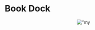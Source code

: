# Book Dock
<p align="center">
<img width=”200" height=”200" src=”https://user-images.githubusercontent.com/24457948/143801917-a27342ea-a56e-48f9-ae34-3ca2d4ef7058.png" alt=”my banner">
</p>

